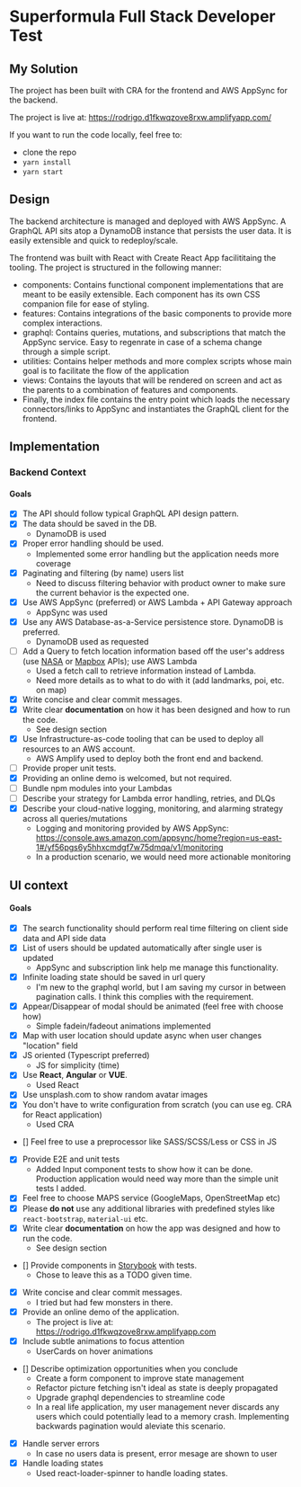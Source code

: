 # Superformula Full Stack Developer Test

## My Solution

The project has been built with CRA for the frontend and AWS AppSync for the backend.

The project is live at: https://rodrigo.d1fkwqzove8rxw.amplifyapp.com/

If you want to run the code locally, feel free to:

- clone the repo
- `yarn install`
- `yarn start`

## Design

The backend architecture is managed and deployed with AWS AppSync. A GraphQL API sits atop a DynamoDB instance that persists the user data. It is easily extensible and quick to redeploy/scale.

The frontend was built with React with Create React App facilititaing the tooling. The project is structured in the following manner:

- components: Contains functional component implementations that are meant to be easily extensible. Each component has its own CSS companion file for ease of styling.
- features: Contains integrations of the basic components to provide more complex interactions.
- graphql: Contains queries, mutations, and subscriptions that match the AppSync service. Easy to regenrate in case of a schema change through a simple script.
- utilities: Contains helper methods and more complex scripts whose main goal is to facilitate the flow of the application
- views: Contains the layouts that will be rendered on screen and act as the parents to a combination of features and components.
- Finally, the index file contains the entry point which loads the necessary connectors/links to AppSync and instantiates the GraphQL client for the frontend.

## Implementation

### Backend Context

#### Goals

- [x] The API should follow typical GraphQL API design pattern.
- [x] The data should be saved in the DB.
  - DynamoDB is used
- [x] Proper error handling should be used.
  - Implemented some error handling but the application needs more coverage
- [x] Paginating and filtering (by name) users list
  - Need to discuss filtering behavior with product owner to make sure the current behavior is the expected one.
- [x] Use AWS AppSync (preferred) or AWS Lambda + API Gateway approach
  - AppSync was used
- [x] Use any AWS Database-as-a-Service persistence store. DynamoDB is preferred.
  - DynamoDB used as requested
- [ ] Add a Query to fetch location information based off the user's address (use [NASA](https://api.nasa.gov/api.html) or [Mapbox](https://www.mapbox.com/api-documentation/) APIs); use AWS Lambda
  - Used a fetch call to retrieve information instead of Lambda.
  - Need more details as to what to do with it (add landmarks, poi, etc. on map)
- [x] Write concise and clear commit messages.
- [x] Write clear **documentation** on how it has been designed and how to run the code.
  - See design section
- [x] Use Infrastructure-as-code tooling that can be used to deploy all resources to an AWS account.
  - AWS Amplify used to deploy both the front end and backend.
- [ ] Provide proper unit tests.
- [x] Providing an online demo is welcomed, but not required.
- [ ] Bundle npm modules into your Lambdas
- [ ] Describe your strategy for Lambda error handling, retries, and DLQs
- [x] Describe your cloud-native logging, monitoring, and alarming strategy across all queries/mutations
  - Logging and monitoring provided by AWS AppSync: https://console.aws.amazon.com/appsync/home?region=us-east-1#/yf56pgs6y5hhxcmdgf7w75dmqa/v1/monitoring
  - In a production scenario, we would need more actionable monitoring

## UI context

#### Goals

- [x] The search functionality should perform real time filtering on client side data and API side data
- [x] List of users should be updated automatically after single user is updated
  - AppSync and subscription link help me manage this functionality.
- [x] Infinite loading state should be saved in url query
  - I'm new to the graphql world, but I am saving my cursor in between pagination calls. I think this complies with the requirement.
- [x] Appear/Disappear of modal should be animated (feel free with choose how)
  - Simple fadein/fadeout animations implemented
- [x] Map with user location should update async when user changes "location" field
- [x] JS oriented (Typescript preferred)
  - JS for simplicity (time)
- [x] Use **React**, **Angular** or **VUE**.
  - Used React
- [x] Use unsplash.com to show random avatar images
- [x] You don't have to write configuration from scratch (you can use eg. CRA for React application)
  - Used CRA
- [] Feel free to use a preprocessor like SASS/SCSS/Less or CSS in JS
- [x] Provide E2E and unit tests
  - Added Input component tests to show how it can be done. Production application would need way more than the simple unit tests I added.
- [x] Feel free to choose MAPS service (GoogleMaps, OpenStreetMap etc)
- [x] Please **do not** use any additional libraries with predefined styles like `react-bootstrap`, `material-ui` etc.
- [x] Write clear **documentation** on how the app was designed and how to run the code.
  - See design section
- [] Provide components in [Storybook](https://storybook.js.org) with tests.
  - Chose to leave this as a TODO given time.
- [x] Write concise and clear commit messages.
  - I tried but had few monsters in there.
- [x] Provide an online demo of the application.
  - The project is live at: https://rodrigo.d1fkwqzove8rxw.amplifyapp.com
- [x] Include subtle animations to focus attention
  - UserCards on hover animations
- [] Describe optimization opportunities when you conclude
  - Create a form component to improve state management
  - Refactor picture fetching isn't ideal as state is deeply propagated
  - Upgrade graphql dependencies to streamline code
  - In a real life application, my user management never discards any users which could potentially lead to a memory crash. Implementing backwards pagination would aleviate this scenario.
- [x] Handle server errors
  - In case no users data is present, error mesage are shown to user
- [x] Handle loading states
  - Used react-loader-spinner to handle loading states.
